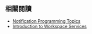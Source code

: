 相關閱讀
--------

- [Notification Programming Topics](https://developer.apple.com/library/mac/documentation/Cocoa/Conceptual/Notifications/Introduction/introNotifications.html#//apple_ref/doc/uid/10000043i)
- [Introduction to Workspace Services](https://developer.apple.com/library/mac/documentation/Cocoa/Conceptual/Workspace/introduction.html#//apple_ref/doc/uid/10000100i)
